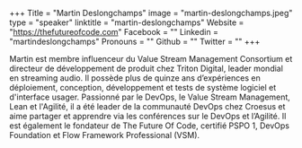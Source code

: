 +++
Title = "Martin Deslongchamps"
image = "martin-deslongchamps.jpeg"
type = "speaker"
linktitle = "martin-deslongchamps"
Website = "https://thefutureofcode.com"
Facebook = ""
Linkedin = "martindeslongchamps"
Pronouns = ""
Github = ""
Twitter = ""
+++

Martin est membre influenceur du Value Stream Management Consortium et directeur de développement de produit chez Triton Digital, leader mondial en streaming audio. Il possède plus de quinze ans d’expériences en déploiement, conception, développement et tests de système logiciel et d'interface usager. Passionné par le DevOps, le Value Stream Management, Lean et l'Agilité, il a été leader de la communauté DevOps chez Croesus et aime partager et apprendre via les conférences sur le DevOps et l’Agilité. Il est également le fondateur de The Future Of Code, certifié PSPO 1, DevOps Foundation et Flow Framework Professional (VSM).
